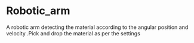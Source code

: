 # Robotic_arm
A robotic arm detecting the material according to the angular position and velocity .Pick and drop the material as per the settings
